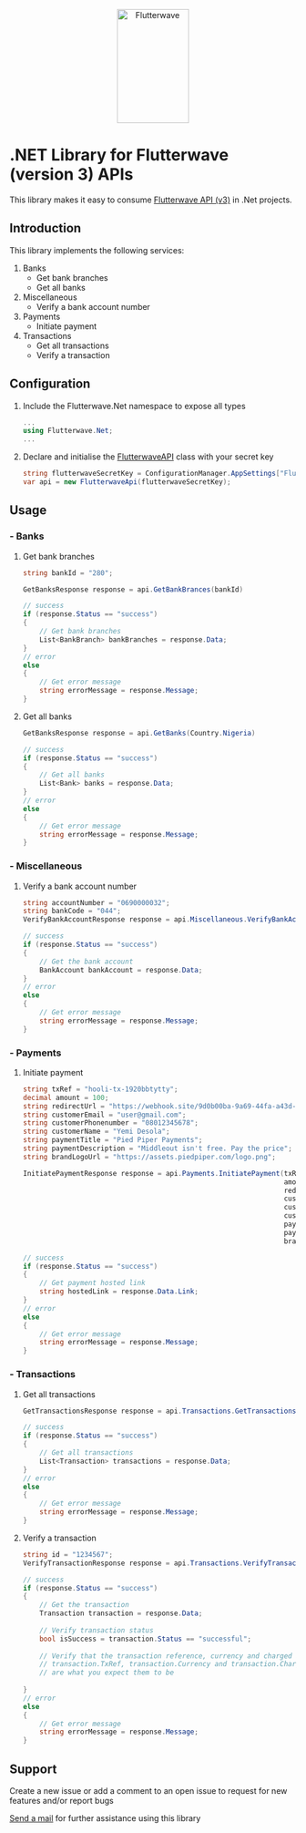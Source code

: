 <p align="center">
    <img title="Flutterwave" height="200" src="https://flutterwave.com/images/logo-colored.svg" width="50%"/>
</p>

# .NET Library for Flutterwave (version 3) APIs
This library makes it easy to consume [Flutterwave API (v3)](https://developer.flutterwave.com/reference#introduction-1) in .Net projects.

## Introduction
This library implements the following services:
1. Banks
    * Get bank branches
    * Get all banks
2. Miscellaneous
    * Verify a bank account number
3. Payments
    * Initiate payment
4. Transactions
    * Get all transactions
    * Verify a transaction
    
## Configuration
1. Include the Flutterwave.Net namespace to expose all types
    ```c#
    ...
    using Flutterwave.Net;
    ...
    ```
2. Declare and initialise the [FlutterwaveAPI](src/flutterwave-dotnet/FlutterwaveApi.cs) class with your secret key
    ```c#
    string flutterwaveSecretKey = ConfigurationManager.AppSettings["FlutterwaveSecretKey"];
    var api = new FlutterwaveApi(flutterwaveSecretKey);
    ```

## Usage

### - Banks
1. Get bank branches
    ```c#
    string bankId = "280";

    GetBanksResponse response = api.GetBankBrances(bankId)

    // success
    if (response.Status == "success")
    {
        // Get bank branches
        List<BankBranch> bankBranches = response.Data;
    }
    // error
    else
    {
        // Get error message
        string errorMessage = response.Message;
    }
    ```
    
2. Get all banks
    ```c#
    GetBanksResponse response = api.GetBanks(Country.Nigeria)

    // success
    if (response.Status == "success")
    {
        // Get all banks
        List<Bank> banks = response.Data;
    }
    // error
    else
    {
        // Get error message
        string errorMessage = response.Message;
    }
    ```

### - Miscellaneous
1. Verify a bank account number
    ```c#
    string accountNumber = "0690000032";
    string bankCode = "044";
    VerifyBankAccountResponse response = api.Miscellaneous.VerifyBankAccount(accountNumber, bankCode);

    // success
    if (response.Status == "success")
    {
        // Get the bank account
        BankAccount bankAccount = response.Data;
    }
    // error
    else
    {
        // Get error message
        string errorMessage = response.Message;
    }
    ```

### - Payments
1. Initiate payment
    ```c#
    string txRef = "hooli-tx-1920bbtytty";
    decimal amount = 100;
    string redirectUrl = "https://webhook.site/9d0b00ba-9a69-44fa-a43d-a82c33c36fdc";
    string customerEmail = "user@gmail.com";
    string customerPhonenumber = "08012345678";
    string customerName = "Yemi Desola";
    string paymentTitle = "Pied Piper Payments";
    string paymentDescription = "Middleout isn't free. Pay the price";
    string brandLogoUrl = "https://assets.piedpiper.com/logo.png";

    InitiatePaymentResponse response = api.Payments.InitiatePayment(txRef,
                                                                    amount,
                                                                    redirectUrl,
                                                                    customerName,
                                                                    customerEmail,
                                                                    customerPhonenumber,
                                                                    paymentTitle,
                                                                    paymentDescription,
                                                                    brandLogoUrl);

    // success
    if (response.Status == "success")
    {
        // Get payment hosted link 
        string hostedLink = response.Data.Link;
    }
    // error
    else
    {
        // Get error message
        string errorMessage = response.Message;
    }
    ```

### - Transactions
1. Get all transactions
    ```c#
    GetTransactionsResponse response = api.Transactions.GetTransactions();

    // success
    if (response.Status == "success")
    {
        // Get all transactions
        List<Transaction> transactions = response.Data;
    }
    // error
    else
    {
        // Get error message
        string errorMessage = response.Message;
    }
    ```
2. Verify a transaction
    ```c#
    string id = "1234567";
    VerifyTransactionResponse response = api.Transactions.VerifyTransaction(id);

    // success
    if (response.Status == "success")
    {
        // Get the transaction
        Transaction transaction = response.Data;
        
        // Verify transaction status
        bool isSuccess = transaction.Status == "successful";
        
        // Verify that the transaction reference, currency and charged amount i.e
        // transaction.TxRef, transaction.Currency and transaction.ChargedAmount
        // are what you expect them to be
        
    }
    // error
    else
    {
        // Get error message
        string errorMessage = response.Message;
    }
    ```

## Support
Create a new issue or add a comment to an open issue to request for new features and/or report bugs

[Send a mail](mailto:hello@egahi.net) for further assistance using this library
